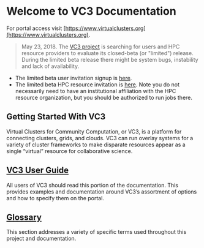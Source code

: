 # Welcome to VC3 Documentation

For portal access visit [https://www.virtualclusters.org](https://www.virtualclusters.org).

> May 23, 2018. The [VC3 project](http://www.virtualclusters.org) is searching for users and HPC resource providers to evaluate its closed-beta (or "limited") release.  During the limited beta release there might be system bugs, instability and lack of availability. 

* The limited beta user invitation signup is [here](http://bit.ly/vc3-signup).
* The limited beta HPC resource invitation is [here](http://bit.ly/vc3-new-resource).  Note you do not necessarily need to have an institutional affiliation with the HPC resource organization, but you should be authorized to run jobs there.  

## Getting Started With VC3

Virtual Clusters for Community Computation, or VC3, is a platform for connecting
clusters, grids, and clouds. VC3 can run overlay systems for a variety of
cluster frameworks to make disparate resources appear as a single “virtual”
resource for collaborative science.


## [VC3 User Guide](userguide/gettingstarted.md)

All users of VC3 should read this portion of the documentation. This provides examples and documentation around VC3’s assortment of options and how to specify them on the portal.

## [Glossary](glossary.md)

This section addresses a variety of specific terms used throughout this project
and documentation.
